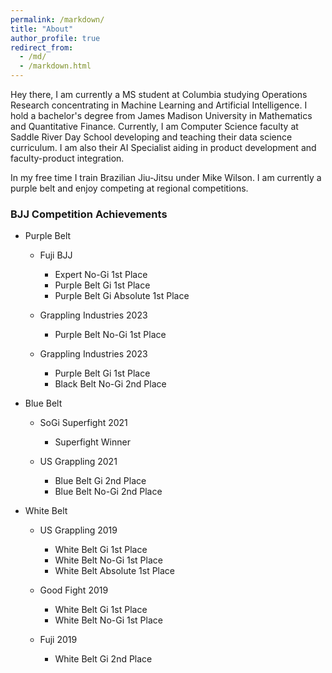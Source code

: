 ```yaml
---
permalink: /markdown/
title: "About"
author_profile: true
redirect_from: 
  - /md/
  - /markdown.html
---
```


Hey there, I am currently a MS student at Columbia studying Operations Research concentrating in Machine Learning and Artificial Intelligence. I hold a bachelor's degree from James Madison University in Mathematics and Quantitative Finance. Currently, I am Computer Science faculty at Saddle River Day School developing and teaching their data science curriculum. I am also their AI Specialist aiding in product development and faculty-product integration.

In my free time I train Brazilian Jiu-Jitsu under Mike Wilson. I am currently a purple belt and enjoy competing at regional competitions.

### BJJ Competition Achievements

  * Purple Belt

      * Fuji BJJ
          * Expert No-Gi 1st Place
          * Purple Belt Gi 1st Place
          * Purple Belt Gi Absolute 1st Place

      * Grappling Industries 2023
          * Purple Belt No-Gi 1st Place
      
      * Grappling Industries 2023
          * Purple Belt Gi 1st Place
          * Black Belt No-Gi 2nd Place

  * Blue Belt
      * SoGi Superfight 2021
          * Superfight Winner
      
      * US Grappling 2021
          * Blue Belt Gi 2nd Place
          * Blue Belt No-Gi 2nd Place
       
  * White Belt

      * US Grappling 2019
          * White Belt Gi 1st Place
          * White Belt No-Gi 1st Place
          * White Belt Absolute 1st Place
       
      * Good Fight 2019
          * White Belt Gi 1st Place
          * White Belt No-Gi 1st Place
      
      * Fuji 2019
          * White Belt Gi 2nd Place

